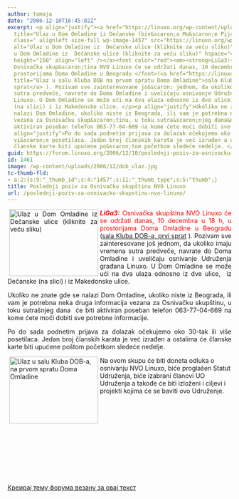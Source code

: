```yaml
---
author: tomaja
date: "2006-12-10T16:45:02Z"
excerpt: <p align="justify"><a href="https://linuxo.org/wp-content/uploads/2006/12/dsc00078.jpg"
  title="Ulaz u Dom Omladine iz Dečanske (biv&scaron;a Mo&scaron;e Pijade) ulice"><img
  class=" alignleft size-full wp-image-1457" src="https://linuxo.org/wp-content/uploads/2006/12/dob_ulaz.jpg"
  alt="Ulaz u Dom Omladine iz  Dečanske ulice (kliknite za veću sliku)" title="Ulaz
  u Dom Omladine iz  Dečanske ulice (kliknite za veću sliku)" hspace="4" width="200"
  height="150" align="left" /></a><font color="red"><em><strong>LiGa3:</strong></em>
  Osnivačka skup&scaron;tina NVO Linuxo će se održati danas, 10 decembra u 18 h, u
  prostorijama Doma Omladine u Beogradu </font>(<a href="https://linuxo.org/wp-content/uploads/2006/12/dsc00079.jpg"
  title="Ulaz u salu Kluba DOB na prvom spratu Doma Omladine">sala Kluba DOB-a, prvi
  sprat</a> ). Pozivam sve zainteresovane jo&scaron; jednom, da ukoliko imaju vremena
  sutra predveče, navrate do Doma Omladine i uveličaju osnivanje Udruženja građana
  Linuxo. U Dom Omladine se može ući na dva ulaza odnosno iz dve ulice,&nbsp; iz Dečanske
  (na slici) i iz Makedonske ulice. </p><p align="justify">Ukoliko ne znate gde se
  nalazi Dom Omladine, ukoliko niste iz Beograda, ili vam je potrebna neka druga informacija
  vezana za Osnivačku skup&scaron;tinu, u toku sutra&scaron;njeg dana&nbsp; će biti
  aktiviran poseban telefon 063-77-04-669 na kome ćete moći dobiti sve potrebne informacije.</p><p
  align="justify">Po do sada podnetim prijava za dolazak očekujemo oko 30-tak ili
  vi&scaron;e posetilaca. Jedan broj članskih karata je već izrađen a ostalima će
  članske karte biti upućene po&scaron;tom početkom sledeće nedelje. </p>
guid: https://forum.linuxo.org/2006/12/10/poslednji-poziv-za-osnivacku-skupstinu-nvo-linuxo/
id: 1461
image: /wp-content/uploads/2006/12/dob_ulaz.jpg
tc-thumb-fld:
- a:2:{s:9:"_thumb_id";s:4:"1457";s:11:"_thumb_type";s:5:"thumb";}
title: Poslednji poziv za Osnivačku skupštinu NVO Linuxo
url: /poslednji-poziv-za-osnivacku-skupstinu-nvo-linuxo/
---
```

<p align="justify">
  <a href="https://linuxo.org/wp-content/uploads/2006/12/dsc00078.jpg" title="Ulaz u Dom Omladine iz Dečanske (biv&scaron;a Mo&scaron;e Pijade) ulice"><img class=" alignleft size-full wp-image-1457" src="https://linuxo.org/wp-content/uploads/2006/12/dob_ulaz.jpg" alt="Ulaz u Dom Omladine iz  Dečanske ulice (kliknite za veću sliku)" title="Ulaz u Dom Omladine iz  Dečanske ulice (kliknite za veću sliku)" hspace="4" width="200" height="150" align="left" /></a><font color="red"><em><strong>LiGa3:</strong></em> Osnivačka skup&scaron;tina NVO Linuxo će se održati danas, 10 decembra u 18 h, u prostorijama Doma Omladine u Beogradu </font>(<a href="https://linuxo.org/wp-content/uploads/2006/12/dsc00079.jpg" title="Ulaz u salu Kluba DOB na prvom spratu Doma Omladine">sala Kluba DOB-a, prvi sprat</a> ). Pozivam sve zainteresovane jo&scaron; jednom, da ukoliko imaju vremena sutra predveče, navrate do Doma Omladine i uveličaju osnivanje Udruženja građana Linuxo. U Dom Omladine se može ući na dva ulaza odnosno iz dve ulice,&nbsp; iz Dečanske (na slici) i iz Makedonske ulice.
</p>

<p align="justify">
  Ukoliko ne znate gde se nalazi Dom Omladine, ukoliko niste iz Beograda, ili vam je potrebna neka druga informacija vezana za Osnivačku skup&scaron;tinu, u toku sutra&scaron;njeg dana&nbsp; će biti aktiviran poseban telefon 063-77-04-669 na kome ćete moći dobiti sve potrebne informacije.
</p>

<p align="justify">
  Po do sada podnetim prijava za dolazak očekujemo oko 30-tak ili vi&scaron;e posetilaca. Jedan broj članskih karata je već izrađen a ostalima će članske karte biti upućene po&scaron;tom početkom sledeće nedelje.
</p>

<!--break-->

[<img class=" alignleft size-full wp-image-1460" src="https://linuxo.org/wp-content/uploads/2006/12/klub_dob_ulaz.jpg" alt="Ulaz u salu Kluba DOB-a, na prvom spratu Doma Omladine" hspace="4" width="200" height="150" align="left" />](https://linuxo.org/wp-content/uploads/2006/12/dsc00079.jpg "Ulaz u salu Kluba DO,B na prvom spratu Doma Omladine")Na ovom skupu će biti doneta odluka o osnivanju NVO Linuxo, biće progla&scaron;en Statut Udruženja, biće izabrani članovi UO Udruženja a takođe će biti izloženi i ciljevi i projekti kojima će se baviti ovo Udruženje.&nbsp; 

&nbsp;

&nbsp;

&nbsp;

&nbsp;

&nbsp;

&nbsp;

[Креирај тему форума везану за овај текст](https://linuxo.org/nova-tema-na-forumu/?se_pid=1461)